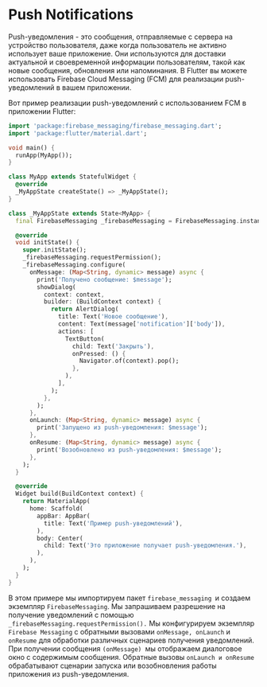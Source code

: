 # Push Notifications

Push-уведомления - это сообщения, отправляемые с сервера на устройство пользователя, даже когда пользователь не активно использует ваше приложение. Они используются для доставки актуальной и своевременной информации пользователям, такой как новые сообщения, обновления или напоминания. В Flutter вы можете использовать Firebase Cloud Messaging (FCM) для реализации push-уведомлений в вашем приложении.

Вот пример реализации push-уведомлений с использованием FCM в приложении Flutter:
```dart
import 'package:firebase_messaging/firebase_messaging.dart';
import 'package:flutter/material.dart';

void main() {
  runApp(MyApp());
}

class MyApp extends StatefulWidget {
  @override
  _MyAppState createState() => _MyAppState();
}

class _MyAppState extends State<MyApp> {
  final FirebaseMessaging _firebaseMessaging = FirebaseMessaging.instance;

  @override
  void initState() {
    super.initState();
    _firebaseMessaging.requestPermission();
    _firebaseMessaging.configure(
      onMessage: (Map<String, dynamic> message) async {
        print('Получено сообщение: $message');
        showDialog(
          context: context,
          builder: (BuildContext context) {
            return AlertDialog(
              title: Text('Новое сообщение'),
              content: Text(message['notification']['body']),
              actions: [
                TextButton(
                  child: Text('Закрыть'),
                  onPressed: () {
                    Navigator.of(context).pop();
                  },
                ),
              ],
            );
          },
        );
      },
      onLaunch: (Map<String, dynamic> message) async {
        print('Запущено из push-уведомления: $message');
      },
      onResume: (Map<String, dynamic> message) async {
        print('Возобновлено из push-уведомления: $message');
      },
    );
  }

  @override
  Widget build(BuildContext context) {
    return MaterialApp(
      home: Scaffold(
        appBar: AppBar(
          title: Text('Пример push-уведомлений'),
        ),
        body: Center(
          child: Text('Это приложение получает push-уведомления.'),
        ),
      ),
    );
  }
}
```
В этом примере мы импортируем пакет `firebase_messaging `и создаем экземпляр `FirebaseMessaging`. Мы запрашиваем разрешение на получение уведомлений с помощью `_firebaseMessaging.requestPermission().` Мы конфигурируем экземпляр `Firebase Messaging` с обратными вызовами `onMessage, onLaunch` и `onResume` для обработки различных сценариев получения уведомлений. При получении сообщения `(onMessage) `мы отображаем диалоговое окно с содержимым сообщения. Обратные вызовы `onLaunch и onResume` обрабатывают сценарии запуска или возобновления работы приложения из push-уведомления.